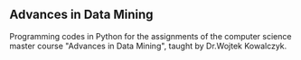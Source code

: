 ## Advances in Data Mining

Programming codes in Python for the assignments of the computer science master course "Advances in Data Mining", taught by Dr.Wojtek Kowalczyk.
